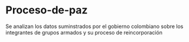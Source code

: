 # Proceso-de-paz
Se analizan los datos suminstrados por el gobierno colombiano sobre los integrantes de grupos armados y su proceso de reincorporación
